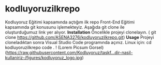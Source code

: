 # kodluyoruzilkrepo
Kodluyoruz Eğitimi kapsamında açtığım ilk repo
Front-End Eğitimi kapsamında git konusunu işlemekteyiz. Aşağıda git clone ile oluşturduğumuz link yer alıyor.
**Installation**
Öncelikle projeyi clonelayın. ( git clone https://github.com/ASENA3276/kodluyoruzilkrepo.git)
**Usage**
Projeyi cloneladıktan sonra Visual Studio Code programında açınız.
Linux için:
cd kodluyoruzilkrepo
code .
! (Lorem Picsum Gorsel)(https://raw.githubusercontent.com/Kodluyoruz/taskf…dir-nasil-kullaniriz-/figures/kodluyoruz_logo.jpg)
